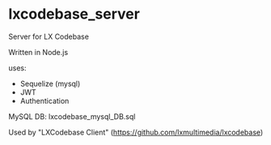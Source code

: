 # lxcodebase_server
Server for LX Codebase

Written in Node.js

uses:
* Sequelize (mysql)
* JWT
* Authentication


MySQL DB: lxcodebase_mysql_DB.sql


Used by "LXCodebase Client" (https://github.com/lxmultimedia/lxcodebase)
